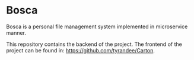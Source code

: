 # Bosca

Bosca is a personal file management system implemented in microservice manner.

This repository contains the backend of the project. The frontend of the project can be found in: https://github.com/tyrandee/Carton.

